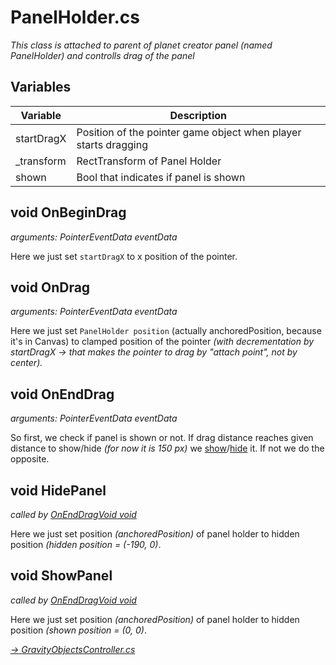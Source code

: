 # PanelHolder.cs

*This class is attached to parent of planet creator panel (named PanelHolder) and controlls drag of the panel*

## Variables

| Variable | Description |
| --- | ----------- |
| startDragX | Position of the pointer game object when player starts dragging |
| _transform | RectTransform of Panel Holder |
| shown | Bool that indicates if panel is shown |

## void OnBeginDrag

*arguments: PointerEventData eventData*

Here we just set ``startDragX`` to x position of the pointer.

## void OnDrag

*arguments: PointerEventData eventData*

Here we just set ``PanelHolder position`` (actually anchoredPosition, because it's in Canvas) to clamped position of the pointer *(with decrementation by startDragX -> that makes the pointer to drag by "attach point", not by center).*

## void OnEndDrag

*arguments: PointerEventData eventData*

So first, we check if panel is shown or not. If drag distance reaches given distance to show/hide *(for now it is 150 px)* we [show](https://github.com/mmarusiak/Universe-Simulator/blob/main/Code%20Documentation/UI%20Controllers/01.%20PanelHolder.cs.md#void-showpanel)/[hide](https://github.com/mmarusiak/Universe-Simulator/blob/main/Code%20Documentation/UI%20Controllers/01.%20PanelHolder.cs.md#void-hidepanel) it. If not we do the opposite.

## void HidePanel

*called by [OnEndDragVoid void](https://github.com/mmarusiak/Universe-Simulator/blob/main/Code%20Documentation/UI%20Controllers/01.%20PanelHolder.cs.md#void-onenddrag)*

Here we just set position *(anchoredPosition)* of panel holder to hidden position *(hidden position = (-190, 0)*.

## void ShowPanel

*called by [OnEndDragVoid void](https://github.com/mmarusiak/Universe-Simulator/blob/main/Code%20Documentation/UI%20Controllers/01.%20PanelHolder.cs.md#void-onenddrag)*

Here we just set position *(anchoredPosition)* of panel holder to hidden position *(shown position = (0, 0)*.

[*-> GravityObjectsController.cs*](./02.%20ButtonsController.cs.md)